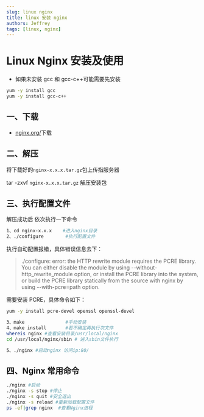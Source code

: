 ```yaml
---
slug: linux nginx
title: linux 安装 nginx
authors: Jeffrey
tags: [linux, nginx]
---
```


# Linux Nginx 安装及使用

- 如果未安装 gcc 和 gcc-c++可能需要先安装

```bash
yum -y install gcc
yum -y install gcc-c++
```

## 一、下载

- [nginx.org/](http://nginx.org/)下载

## 二、解压

将下载好的`nginx-x.x.x.tar.gz`包上传指服务器

tar -zxvf `nginx-x.x.x.tar.gz` 解压安装包

## 三、执行配置文件

解压成功后
依次执行一下命令

```bash
1、cd nginx-x.x.x    #进入nginx目录
2、./configure        #执行配置文件
```

执行自动配置报错，具体错误信息去下：

> ./configure: error: the HTTP rewrite module requires the PCRE library.
> You can either disable the module by using --without-http_rewrite_module
> option, or install the PCRE library into the system, or build the PCRE library
> statically from the source with nginx by using --with-pcre=path option.

需要安装 PCRE，具体命令如下：

```bash
yum -y install pcre-devel openssl openssl-devel

3、make               #手动安装
4、make install       #若不确定再执行次文件
whereis nginx #查看安装目录/usr/local/nginx
cd /usr/local/nginx/sbin # 进入sbin文件执行

5、./nginx #启动nginx 访问ip:80/
```

## 四、Nginx 常用命令

```bash
./nginx #启动
./nginx -s stop #停止
./nginx -s quit #安全退出
./nginx -s reload #重新加载配置文件
ps -ef|grep nginx  #查看Nginx进程
```
